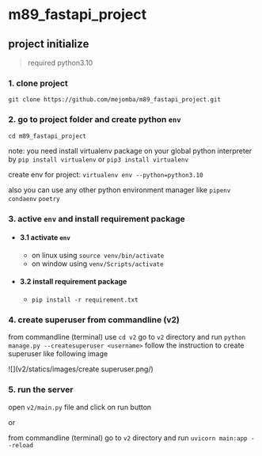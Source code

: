 # m89_fastapi_project

## project initialize
>required python3.10

### 1. clone project
`git clone https://github.com/mejomba/m89_fastapi_project.git`
### 2. go to project folder and create python `env`
`cd m89_fastapi_project`

note: you need install virtualenv package on your global python interpreter by
`pip install virtualenv` or `pip3 install virtualenv`

create env for project: `virtualenv env --python=python3.10`

also you can use any other python environment manager like `pipenv` `condaenv` `poetry`
### 3. active `env` and install requirement package
- #### 3.1 activate `env`
  - on linux using `source venv/bin/activate`
  - on window using `venv/Scripts/activate`
- #### 3.2 install requirement package
  - `pip install -r requirement.txt`

### 4. create superuser from commandline (v2)
from commandline (terminal) use `cd v2` go to `v2` directory and run `python manage.py --createsuperuser <username>`
follow the instruction to create superuser like following image

![](v2/statics/images/create superuser.png/)

### 5. run the server
open `v2/main.py` file and click on run button

or

from commandline (terminal) go to `v2` directory and run `uvicorn main:app --reload`






